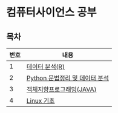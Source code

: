 # 컴퓨터사이언스 공부

## 목차
|번호|내용|
|------|---|
|1|[데이터 분석(R)](https://github.com/BEAWETOME/ComputerScienceStudy/tree/main/DataAnalysis_R)|
|2|[Python 문법정리 및 데이터 분석](https://github.com/BEAWETOME/ComputerScienceStudy/tree/main/PythonBasic)|
|3|[객체지향프로그래밍(JAVA)](https://github.com/BEAWETOME/ComputerScienceStudy/tree/main/JAVA)|
|4|[Linux 기초](https://github.com/BEAWETOME/ComputerScienceStudy/blob/main/Linux/README.md)| 
